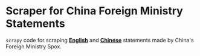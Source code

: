 # Scraper for China Foreign Ministry Statements
`scrapy` code for scraping [**English**](https://www.fmprc.gov.cn/mfa_eng/xwfw_665399/s2510_665401/2511_665403/default.shtml) and [**Chinese**](https://www.fmprc.gov.cn/web/wjdt_674879/fyrbt_674889/default.shtml) statements made by China's Foreign Ministry Spox.
